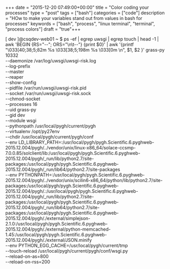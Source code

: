 +++ date = "2015-12-20 07:49:00+00:00" title = "Color coding your processes" type = "post" tags = ["bash"] categories = ["code"] description = "HOw to make your variables stand out from values in bash for processes" keywords = ["bash", "process", "linux terminal", "terminal", "process colors"] draft = "true"+++


[ dev ]@csqdev-web01 ~ $ ps -ef | egrep uwsgi | egrep touch | head -1 | awk 'BEGIN {RS="--"; ORS="\n\t--"} {print $0}' | awk '{printf "\033[40;38;5;82m  %s \033[38;5;198m %s \033[0m \n", $1, $2 }'
  grass-py  10332  
  --daemonize  /var/log/uwsgi/uwsgi-risk.log  
  --log-prefix    
  --master    
  --reaper    
  --show-config    
  --pidfile  /var/run/uwsgi/uwsgi-risk.pid  
  --socket  /var/run/uwsgi/uwsgi-risk.sock  
  --chmod-socket    
  --processes  16  
  --uid  grass-py  
  --gid  dev  
  --module  wsgi  
  --pythonpath  /usr/local/pygh/current/pygh  
  --virtualenv  /opt/py27env  
  --chdir  /usr/local/pygh/current/pygh/conf  
  --env  LD_LIBRARY_PATH=:/usr/local/pygh/pygh.Scientific.6.pyghweb-2015.12.004/pygh/../vendor/unix/linux-x86_64/solace-ccsmp-7.0.0.85/solclient/lib:/usr/local/pygh/pygh.Scientific.6.pyghweb-2015.12.004/pygh/_run/lib/python2.7/site-packages:/usr/local/pygh/pygh.Scientific.6.pyghweb-2015.12.004/pygh/_run/lib64/python2.7/site-packages  
  --env  PYTHONPATH=:/usr/local/pygh/pygh.Scientific.6.pyghweb-2015.12.004/pygh/../vendor/unix/scilin6-x86_64/python/lib/python2.7/site-packages:/usr/local/pygh/pygh.Scientific.6.pyghweb-2015.12.004/pygh/.:/usr/local/pygh/pygh.Scientific.6.pyghweb-2015.12.004/pygh/_run/lib/python2.7/site-packages:/usr/local/pygh/pygh.Scientific.6.pyghweb-2015.12.004/pygh/_run/lib64/python2.7/site-packages:/usr/local/pygh/pygh.Scientific.6.pyghweb-2015.12.004/pygh/./external/simplejson-2.1.0:/usr/local/pygh/pygh.Scientific.6.pyghweb-2015.12.004/pygh/./external/python-memcached-1.45:/usr/local/pygh/pygh.Scientific.6.pyghweb-2015.12.004/pygh/./external/JSON.minify  
  --env  PYTHON_EGG_CACHE=/usr/local/pygh/current/tmp  
  --touch-reload  /usr/local/pygh/current/pygh/conf/wsgi.py  
  --reload-on-as=800    
  --reload-on-rss=200    
      
